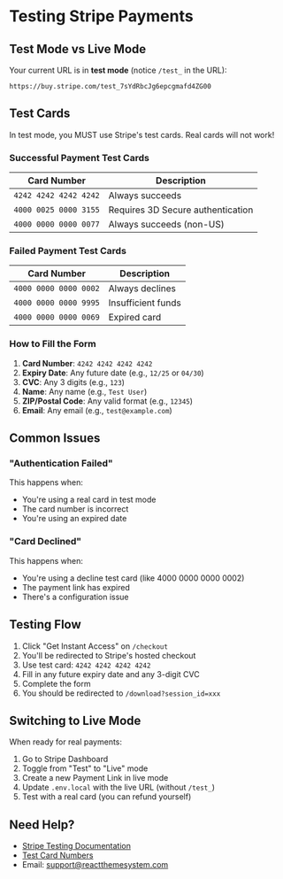 # Testing Stripe Payments

## Test Mode vs Live Mode

Your current URL is in **test mode** (notice `/test_` in the URL):
```
https://buy.stripe.com/test_7sYdRbcJg6epcgmafd4ZG00
```

## Test Cards

In test mode, you MUST use Stripe's test cards. Real cards will not work!

### Successful Payment Test Cards

| Card Number | Description |
|------------|-------------|
| `4242 4242 4242 4242` | Always succeeds |
| `4000 0025 0000 3155` | Requires 3D Secure authentication |
| `4000 0000 0000 0077` | Always succeeds (non-US) |

### Failed Payment Test Cards

| Card Number | Description |
|------------|-------------|
| `4000 0000 0000 0002` | Always declines |
| `4000 0000 0000 9995` | Insufficient funds |
| `4000 0000 0000 0069` | Expired card |

### How to Fill the Form

1. **Card Number**: `4242 4242 4242 4242`
2. **Expiry Date**: Any future date (e.g., `12/25` or `04/30`)
3. **CVC**: Any 3 digits (e.g., `123`)
4. **Name**: Any name (e.g., `Test User`)
5. **ZIP/Postal Code**: Any valid format (e.g., `12345`)
6. **Email**: Any email (e.g., `test@example.com`)

## Common Issues

### "Authentication Failed"
This happens when:
- You're using a real card in test mode
- The card number is incorrect
- You're using an expired date

### "Card Declined"
This happens when:
- You're using a decline test card (like 4000 0000 0000 0002)
- The payment link has expired
- There's a configuration issue

## Testing Flow

1. Click "Get Instant Access" on `/checkout`
2. You'll be redirected to Stripe's hosted checkout
3. Use test card: `4242 4242 4242 4242`
4. Fill in any future expiry date and any 3-digit CVC
5. Complete the form
6. You should be redirected to `/download?session_id=xxx`

## Switching to Live Mode

When ready for real payments:
1. Go to Stripe Dashboard
2. Toggle from "Test" to "Live" mode
3. Create a new Payment Link in live mode
4. Update `.env.local` with the live URL (without `/test_`)
5. Test with a real card (you can refund yourself)

## Need Help?

- [Stripe Testing Documentation](https://stripe.com/docs/testing)
- [Test Card Numbers](https://stripe.com/docs/testing#cards)
- Email: support@reactthemesystem.com